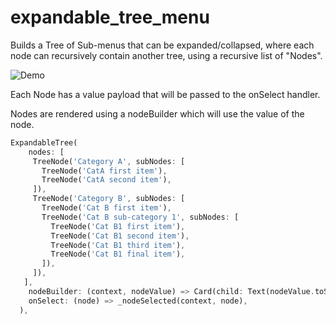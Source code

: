 # expandable_tree_menu

Builds a Tree of Sub-menus that can be expanded/collapsed, where each node can recursively 
contain another tree, using a recursive list of "Nodes".

![Demo](https://media4.giphy.com/media/PyUuaYIhNXHrTFde85/giphy.gif)

Each Node has a value payload that will be passed to the onSelect handler.  

Nodes are rendered using a nodeBuilder which will use the value of the node.


```dart
ExpandableTree(
    nodes: [
     TreeNode('Category A', subNodes: [
       TreeNode('CatA first item'),
       TreeNode('CatA second item'),
     ]),
     TreeNode('Category B', subNodes: [
       TreeNode('Cat B first item'),
       TreeNode('Cat B sub-category 1', subNodes: [
         TreeNode('Cat B1 first item'),
         TreeNode('Cat B1 second item'),
         TreeNode('Cat B1 third item'),
         TreeNode('Cat B1 final item'),
       ]),
     ]),
   ],
    nodeBuilder: (context, nodeValue) => Card(child: Text(nodeValue.toString()),
    onSelect: (node) => _nodeSelected(context, node),
  ), 
```

